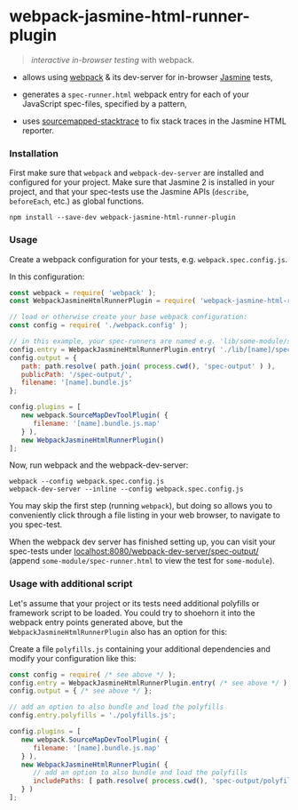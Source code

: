 # webpack-jasmine-html-runner-plugin

> *interactive in-browser testing* with webpack.

* allows using [webpack](http://webpack.github.io/) & its dev-server for in-browser [Jasmine](http://jasmine.github.io/2.4/introduction.html) tests,

* generates a `spec-runner.html` webpack entry for each of your JavaScript spec-files, specified by a pattern,

* uses [sourcemapped-stacktrace](https://github.com/novocaine/sourcemapped-stacktrace) to fix stack traces in the Jasmine HTML reporter.


### Installation

First make sure that `webpack` and `webpack-dev-server` are installed and configured for your project.
Make sure that Jasmine 2 is installed in your project, and that your spec-tests use the Jasmine APIs (`describe`, `beforeEach`, etc.) as global functions.

```console
npm install --save-dev webpack-jasmine-html-runner-plugin
```


### Usage

Create a webpack configuration for your tests, e.g. `webpack.spec.config.js`.

In this configuration:

```js
const webpack = require( 'webpack' );
const WebpackJasmineHtmlRunnerPlugin = require( 'webpack-jasmine-html-runner-plugin' );

// load or otherwise create your base webpack configuration:
const config = require( './webpack.config' );

// in this example, your spec-runners are named e.g. 'lib/some-module/spec/spec-runner.js'
config.entry = WebpackJasmineHtmlRunnerPlugin.entry( './lib/[name]/spec/spec-runner.js' );
config.output = {
   path: path.resolve( path.join( process.cwd(), 'spec-output' ) ),
   publicPath: '/spec-output/',
   filename: '[name].bundle.js'
};

config.plugins = [
   new webpack.SourceMapDevToolPlugin( {
      filename: '[name].bundle.js.map'
   } ),
   new WebpackJasmineHtmlRunnerPlugin()
];
```

Now, run webpack and the webpack-dev-server:

```console
webpack --config webpack.spec.config.js
webpack-dev-server --inline --config webpack.spec.config.js
```

You may skip the first step (running `webpack`), but doing so allows you to conveniently click through a file listing in your web browser, to navigate to you spec-test.

When the webpack dev server has finished setting up, you can visit your spec-tests under [localhost:8080/webpack-dev-server/spec-output/](http://localhost:8080/webpack-dev-server/spec-output/) (append `some-module/spec-runner.html` to view the test for `some-module`).


### Usage with additional script

Let's assume that your project or its tests need additional polyfills or framework script to be loaded.
You could try to shoehorn it into the webpack entry points generated above, but the `WebpackJasmineHtmlRunnerPlugin` also has an option for this:

Create a file `polyfills.js` containing your additional dependencies and modify your configuration like this:

```js
const config = require( /* see above */ );
config.entry = WebpackJasmineHtmlRunnerPlugin.entry( /* see above */ );
config.output = { /* see above */ };

// add an option to also bundle and load the polyfills
config.entry.polyfills = './polyfills.js';

config.plugins = [
   new webpack.SourceMapDevToolPlugin( {
      filename: '[name].bundle.js.map'
   } ),
   new WebpackJasmineHtmlRunnerPlugin( {
      // add an option to also bundle and load the polyfills
      includePaths: [ path.resolve( process.cwd(), 'spec-output/polyfills.bundle.js' ) ]
   } )
];
```
